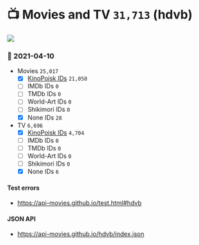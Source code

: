# :tv: Movies and TV `31,713` (hdvb)

<a href="https://API-Movies.github.io"><img src="https://API-Movies.github.io/banner.png?cache"></a>

### :date: 2021-04-10
- Movies `25,017`
  - [x] <a href="https://API-Movies.github.io/hdvb/movie_kinopoisk_ids.json">KinoPoisk IDs</a> `21,058`
  - [ ] IMDb IDs `0`
  - [ ] TMDb IDs `0`
  - [ ] World-Art IDs `0`
  - [ ] Shikimori IDs `0`
  - [x] None IDs `28`
- TV `6,696`
  - [x] <a href="https://API-Movies.github.io/hdvb/tv_kinopoisk_ids.json">KinoPoisk IDs</a> `4,704`
  - [ ] IMDb IDs `0`
  - [ ] TMDb IDs `0`
  - [ ] World-Art IDs `0`
  - [ ] Shikimori IDs `0`
  - [x] None IDs `6`
#### Test errors
- <a href='https://api-movies.github.io/test.html#hdvb'>https://api-movies.github.io/test.html#hdvb</a>
#### JSON API
- <a href='https://api-movies.github.io/hdvb/index.json'>https://api-movies.github.io/hdvb/index.json</a>
